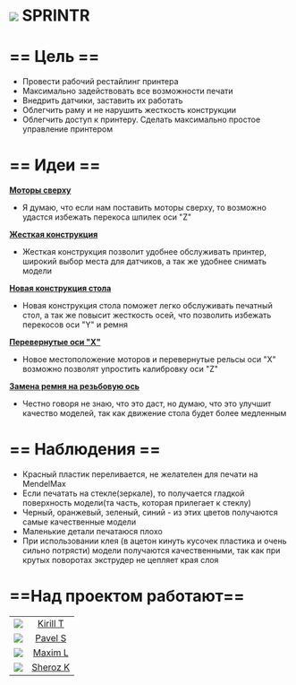 ![](https://avatars0.githubusercontent.com/u/6559911?s=45) SPRINTR
===


# == Цель ==

- Провести рабочий рестайлинг принтера
- Максимально задействовать все возможности печати
- Внедрить датчики, заставить их работать
- Облегчить раму и не нарушить жесткость конструкции
- Облегчить доступ к принтеру. Сделать максимально простое управление принтером

# == Идеи ==

[**Моторы сверху**](https://github.com/soda-io/mendel-upgrade/tree/master/Images/Motors)

- Я думаю, что если нам поставить моторы сверху, то возможно удастся избежать перекоса шпилек оси "Z"



[**Жесткая конструкция**](https://github.com/soda-io/mendel-upgrade/blob/master/Images/photo.jpg)


- Жесткая конструкция позволит удобнее обслуживать принтер, широкий выбор места для датчиков, а так же удобнее снимать модели


[**Новая конструкция стола**](https://github.com/soda-io/mendel-upgrade/tree/master/Images/New%20Bed)
- Новая конструкция стола поможет легко обслуживать печатный стол, а так же повысит жесткость осей, что позволить избежать перекосов оси "Y" и ремня


[**Перевернутые оси "X"**](https://github.com/soda-io/mendel-upgrade/tree/master/Images/X)

- Новое местоположение моторов и перевернутые рельсы оси "Х" возможно позволят упростить калибровку оси "Z"



[**Замена ремня на резьбовую ось**](https://github.com/soda-io/mendel-upgrade/tree/master/Images/New%20Y)

- Честно говоря не знаю, что это даст, но думаю, что это улучшит качество моделей, так как движение стола будет более медленным

# == Наблюдения ==
- Красный пластик переливается, не желателен для печати на MendelMax
- Если печатать на стекле(зеркале), то получается гладкой поверхность модели(та часть, которая прилегает к стеклу)
- Черный, оранжевый, зеленый, синий - из этих цветов получаются самые качественные модели
- Маленькие детали печатаюся плохо
- При использовании клея (в ацетон кинуть кусочек пластика и очень сильно потрясти) модели получаются качественными, так как при крутых поворотах экструдер не цепляет края слоя



# ==Над проектом работают==
|            |                       |
|----------------|:----------------:|
|![](https://avatars3.githubusercontent.com/u/147170?s=60)|[Kirill T](https://github.com/KirillTemnov)|
|![](https://avatars1.githubusercontent.com/u/3833771?s=60)|[Pavel S](https://github.com/PavelShalaginov)|
|![](https://avatars1.githubusercontent.com/u/3838734?s=60)|[Maxim L](https://github.com/MaximLoguncov)|
|![](https://avatars0.githubusercontent.com/u/4226210?s=60)|[Sheroz K](https://github.com/SherozKarimov)|
